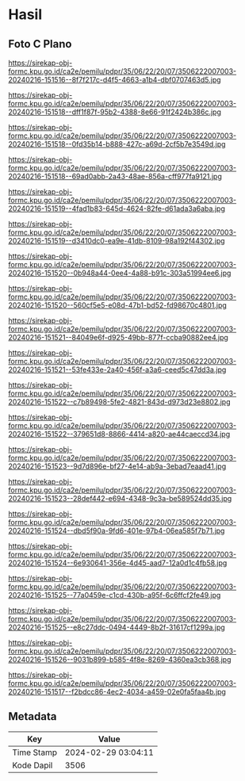 # Hasil

## Foto C Plano

https://sirekap-obj-formc.kpu.go.id/ca2e/pemilu/pdpr/35/06/22/20/07/3506222007003-20240216-151516--8f7f217c-d4f5-4663-a1b4-dbf0707463d5.jpg

https://sirekap-obj-formc.kpu.go.id/ca2e/pemilu/pdpr/35/06/22/20/07/3506222007003-20240216-151518--dff1f87f-95b2-4388-8e66-91f2424b386c.jpg

https://sirekap-obj-formc.kpu.go.id/ca2e/pemilu/pdpr/35/06/22/20/07/3506222007003-20240216-151518--0fd35b14-b888-427c-a69d-2cf5b7e3549d.jpg

https://sirekap-obj-formc.kpu.go.id/ca2e/pemilu/pdpr/35/06/22/20/07/3506222007003-20240216-151518--69ad0abb-2a43-48ae-856a-cff977fa9121.jpg

https://sirekap-obj-formc.kpu.go.id/ca2e/pemilu/pdpr/35/06/22/20/07/3506222007003-20240216-151519--4fad1b83-645d-4624-82fe-d61ada3a6aba.jpg

https://sirekap-obj-formc.kpu.go.id/ca2e/pemilu/pdpr/35/06/22/20/07/3506222007003-20240216-151519--d3410dc0-ea9e-41db-8109-98a192f44302.jpg

https://sirekap-obj-formc.kpu.go.id/ca2e/pemilu/pdpr/35/06/22/20/07/3506222007003-20240216-151520--0b948a44-0ee4-4a88-b91c-303a51994ee6.jpg

https://sirekap-obj-formc.kpu.go.id/ca2e/pemilu/pdpr/35/06/22/20/07/3506222007003-20240216-151520--560cf5e5-e08d-47b1-bd52-fd98670c4801.jpg

https://sirekap-obj-formc.kpu.go.id/ca2e/pemilu/pdpr/35/06/22/20/07/3506222007003-20240216-151521--84049e6f-d925-49bb-877f-ccba90882ee4.jpg

https://sirekap-obj-formc.kpu.go.id/ca2e/pemilu/pdpr/35/06/22/20/07/3506222007003-20240216-151521--53fe433e-2a40-456f-a3a6-ceed5c47dd3a.jpg

https://sirekap-obj-formc.kpu.go.id/ca2e/pemilu/pdpr/35/06/22/20/07/3506222007003-20240216-151522--c7b89498-5fe2-4821-843d-d973d23e8802.jpg

https://sirekap-obj-formc.kpu.go.id/ca2e/pemilu/pdpr/35/06/22/20/07/3506222007003-20240216-151522--379651d8-8866-4414-a820-ae44caeccd34.jpg

https://sirekap-obj-formc.kpu.go.id/ca2e/pemilu/pdpr/35/06/22/20/07/3506222007003-20240216-151523--9d7d896e-bf27-4e14-ab9a-3ebad7eaad41.jpg

https://sirekap-obj-formc.kpu.go.id/ca2e/pemilu/pdpr/35/06/22/20/07/3506222007003-20240216-151523--28def442-e694-4348-9c3a-be589524dd35.jpg

https://sirekap-obj-formc.kpu.go.id/ca2e/pemilu/pdpr/35/06/22/20/07/3506222007003-20240216-151524--dbd5f90a-9fd6-401e-97b4-06ea585f7b71.jpg

https://sirekap-obj-formc.kpu.go.id/ca2e/pemilu/pdpr/35/06/22/20/07/3506222007003-20240216-151524--6e930641-356e-4d45-aad7-12a0d1c4fb58.jpg

https://sirekap-obj-formc.kpu.go.id/ca2e/pemilu/pdpr/35/06/22/20/07/3506222007003-20240216-151525--77a0459e-c1cd-430b-a95f-6c6ffcf2fe49.jpg

https://sirekap-obj-formc.kpu.go.id/ca2e/pemilu/pdpr/35/06/22/20/07/3506222007003-20240216-151525--e8c27ddc-0494-4449-8b2f-31617cf1299a.jpg

https://sirekap-obj-formc.kpu.go.id/ca2e/pemilu/pdpr/35/06/22/20/07/3506222007003-20240216-151526--9031b899-b585-4f8e-8269-4360ea3cb368.jpg

https://sirekap-obj-formc.kpu.go.id/ca2e/pemilu/pdpr/35/06/22/20/07/3506222007003-20240216-151517--f2bdcc86-4ec2-4034-a459-02e0fa5faa4b.jpg


## Metadata

| Key        | Value               |
| ---------- | ------------------- |
| Time Stamp | 2024-02-29 03:04:11 |
| Kode Dapil | 3506                |



